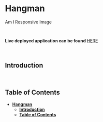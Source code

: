 # **Hangman**

Am I Responsive Image

<br>

**Live deployed application can be found** [HERE](https://hangman-james-fitz.herokuapp.com/)  

<br>

## **Introduction**

<br>

## **Table of Contents**
- [**Hangman**](#hangman)
  - [**Introduction**](#introduction)
  - [**Table of Contents**](#table-of-contents)
